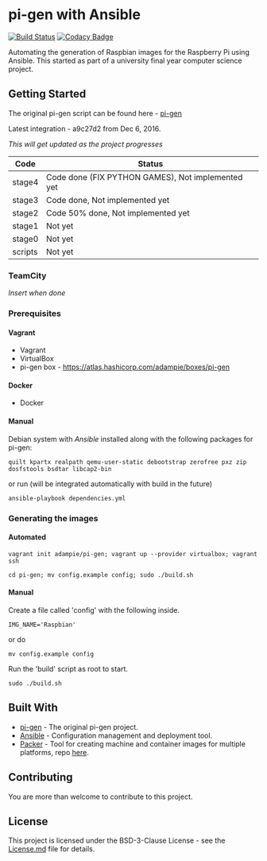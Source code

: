 # pi-gen with Ansible

[![Build Status](https://travis-ci.org/adampie/pi-gen.svg?branch=master)](https://travis-ci.org/adampie/pi-gen)
[![Codacy Badge](https://api.codacy.com/project/badge/Grade/60be91386cc24f1fb5b15e0ff6eaa72b)](https://www.codacy.com/app/adampie/pi-gen?utm_source=github.com&amp;utm_medium=referral&amp;utm_content=adampie/pi-gen&amp;utm_campaign=Badge_Grade)

Automating the generation of Raspbian images for the Raspberry Pi using Ansible. 
This started as part of a university final year computer science project.

## Getting Started

The original pi-gen script can be found here - [pi-gen](https://github.com/RPi-Distro/pi-gen)

Latest integration - a9c27d2 from Dec 6, 2016.

*This will get updated as the project progresses*

|Code|Status|
|----|--------------|
|stage4| Code done (FIX PYTHON GAMES), Not implemented yet |
|stage3| Code done, Not implemented yet |
|stage2| Code 50% done, Not implemented yet|
|stage1|Not yet|
|stage0|Not yet|
|scripts|Not yet|

### TeamCity
*Insert when done*

### Prerequisites
#### Vagrant
- Vagrant
- VirtualBox
- pi-gen box - https://atlas.hashicorp.com/adampie/boxes/pi-gen

#### Docker
- Docker

#### Manual
Debian system with *Ansible* installed along with the following packages for pi-gen:
```
quilt kpartx realpath qemu-user-static debootstrap zerofree pxz zip dosfstools bsdtar libcap2-bin
```
or run (will be integrated automatically with build in the future)
```
ansible-playbook dependencies.yml
```
### Generating the images
#### Automated
```
vagrant init adampie/pi-gen; vagrant up --provider virtualbox; vagrant ssh

cd pi-gen; mv config.example config; sudo ./build.sh
```
#### Manual
Create a file called 'config' with the following inside.
```
IMG_NAME='Raspbian'
```
or do
```
mv config.example config
```

Run the 'build' script as root to start. 
```
sudo ./build.sh
```

## Built With
* [pi-gen](https://github.com/RPi-Distro/pi-gen) - The original pi-gen project.
* [Ansible](https://www.ansible.com/) - Configuration management and deployment tool.
* [Packer](https://www.packer.io/) - Tool for creating machine and container images for multiple platforms, repo [here](https://github.com/adampie/pi-gen-packer).

## Contributing
You are more than welcome to contribute to this project.

## License
This project is licensed under the BSD-3-Clause License - see the [License.md](License.md) file for details.
